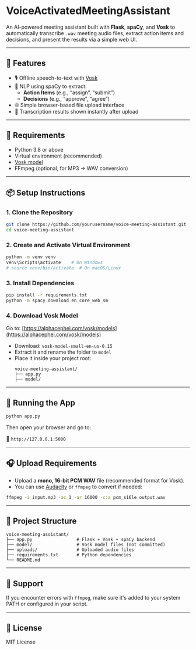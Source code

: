 # VoiceActivatedMeetingAssistant

An AI-powered meeting assistant built with **Flask**, **spaCy**, and **Vosk** to automatically transcribe `.wav` meeting audio files, extract action items and decisions, and present the results via a simple web UI.

---

## 🚀 Features

- 🎙️ Offline speech-to-text with [Vosk](https://alphacephei.com/vosk/)
- 🧠 NLP using spaCy to extract:
  - **Action Items** (e.g., “assign”, “submit”)
  - **Decisions** (e.g., “approve”, “agree”)
- 🌐 Simple browser-based file upload interface
- 📄 Transcription results shown instantly after upload

---

## 🧰 Requirements

- Python 3.8 or above
- Virtual environment (recommended)
- [Vosk model](https://alphacephei.com/vosk/models)
- FFmpeg (optional, for MP3 → WAV conversion)

---

## 📦 Setup Instructions

### 1. Clone the Repository

```bash
git clone https://github.com/yourusername/voice-meeting-assistant.git
cd voice-meeting-assistant
```

### 2. Create and Activate Virtual Environment

```bash
python -m venv venv
venv\Scripts\activate    # On Windows
# source venv/bin/activate  # On macOS/Linux
```

### 3. Install Dependencies

```bash
pip install -r requirements.txt
python -m spacy download en_core_web_sm
```

### 4. Download Vosk Model

Go to: [https://alphacephei.com/vosk/models](https://alphacephei.com/vosk/models)

- Download: `vosk-model-small-en-us-0.15`
- Extract it and rename the folder to `model`
- Place it inside your project root:
  ```
  voice-meeting-assistant/
  ├── app.py
  ├── model/
  ```

---

## 🧪 Running the App

```bash
python app.py
```

Then open your browser and go to:

📍 `http://127.0.0.1:5000`

---

## 🎧 Upload Requirements

- Upload a **mono, 16-bit PCM WAV** file (recommended format for Vosk).
- You can use [Audacity](https://www.audacityteam.org/) or `ffmpeg` to convert if needed:

```bash
ffmpeg -i input.mp3 -ac 1 -ar 16000 -c:a pcm_s16le output.wav
```

---

## 📁 Project Structure

```
voice-meeting-assistant/
├── app.py                 # Flask + Vosk + spaCy backend
├── model/                 # Vosk model files (not committed)
├── uploads/               # Uploaded audio files
├── requirements.txt       # Python dependencies
└── README.md
```

---

## 🙋 Support

If you encounter errors with `ffmpeg`, make sure it's added to your system PATH or configured in your script.

---

## 📜 License

MIT License
